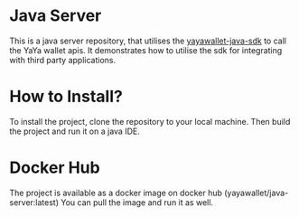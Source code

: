 # Java Server
This is a java server repository, that utilises the [yayawallet-java-sdk](https://github.com/yayawallet/yayawallet-java-sdk/tree/main) to call the YaYa wallet apis. It demonstrates how to utilise the sdk for integrating with third party applications.

# How to Install?
To install the project, clone the repository to your local machine. Then build the project and run it on a java IDE.

# Docker Hub
The project is available as a docker image on docker hub (yayawallet/java-server:latest) You can pull the image and run it as well.
